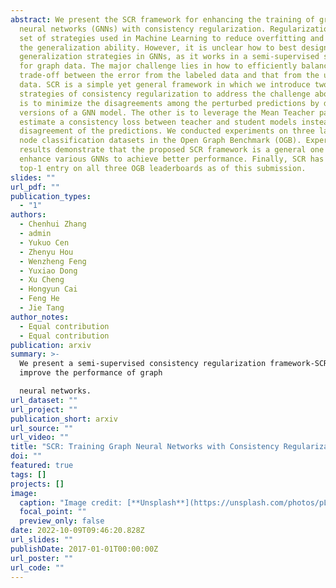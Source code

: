 ```yaml
---
abstract: We present the SCR framework for enhancing the training of graph
  neural networks (GNNs) with consistency regularization. Regularization is a
  set of strategies used in Machine Learning to reduce overfitting and improve
  the generalization ability. However, it is unclear how to best design the
  generalization strategies in GNNs, as it works in a semi-supervised setting
  for graph data. The major challenge lies in how to efficiently balance the
  trade-off between the error from the labeled data and that from the unlabeled
  data. SCR is a simple yet general framework in which we introduce two
  strategies of consistency regularization to address the challenge above. One
  is to minimize the disagreements among the perturbed predictions by different
  versions of a GNN model. The other is to leverage the Mean Teacher paradigm to
  estimate a consistency loss between teacher and student models instead of the
  disagreement of the predictions. We conducted experiments on three large-scale
  node classification datasets in the Open Graph Benchmark (OGB). Experimental
  results demonstrate that the proposed SCR framework is a general one that can
  enhance various GNNs to achieve better performance. Finally, SCR has been the
  top-1 entry on all three OGB leaderboards as of this submission.
slides: ""
url_pdf: ""
publication_types:
  - "1"
authors:
  - Chenhui Zhang
  - admin
  - Yukuo Cen
  - Zhenyu Hou
  - Wenzheng Feng
  - Yuxiao Dong
  - Xu Cheng
  - Hongyun Cai
  - Feng He
  - Jie Tang
author_notes:
  - Equal contribution
  - Equal contribution
publication: arxiv
summary: >-
  We present a semi-supervised consistency regularization framework-SCR to
  improve the performance of graph

  neural networks.
url_dataset: ""
url_project: ""
publication_short: arxiv
url_source: ""
url_video: ""
title: "SCR: Training Graph Neural Networks with Consistency Regularization"
doi: ""
featured: true
tags: []
projects: []
image:
  caption: "Image credit: [**Unsplash**](https://unsplash.com/photos/pLCdAaMFLTE)"
  focal_point: ""
  preview_only: false
date: 2022-10-09T09:46:20.828Z
url_slides: ""
publishDate: 2017-01-01T00:00:00Z
url_poster: ""
url_code: ""
---
```


